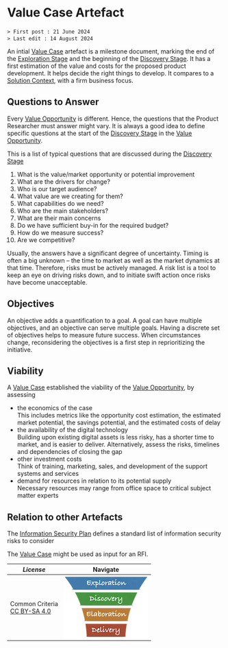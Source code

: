 # Value Case Artefact

```text
> First post : 21 June 2024
> Last edit : 14 August 2024
```

An intial [Value Case][self] artefact is a milestone document, marking the end of the [Exploration Stage](/LeanUP/Stages/exploration.md) and the beginning of the [Discovery Stage](/LeanUP/Stages/discovery.md). It has a first estimation of the value and costs for the proposed product development. It helps decide the right things to develop. It compares to a [Solution Context](https://v5.scaledagileframework.com/solution-context/), with a firm business focus.

## Questions to Answer

Every [Value Opportunity][oppo] is different. Hence, the questions that the Product Researcher must answer might vary. It is always a good idea to define specific questions at the start of the [Discovery Stage][discovery] in the [Value Opportunity][oppo].

This is a list of typical questions that are discussed during the [Discovery Stage][discovery]

1. What is the value/market opportunity or potential improvement
2. What are the drivers for change?
3. Who is our target audience?
4. What value are we creating for them?
5. What capabilities do we need?
6. Who are the main stakeholders?
7. What are their main concerns
8. Do we have sufficient buy-in for the required budget?
9. How do we measure success?
10. Are we competitive?

Usually, the answers have a significant degree of uncertainty. Timing is often a big unknown – the time to market as well as the market dynamics at that time. Therefore, risks must be actively managed. A risk list is a tool to keep an eye on driving risks down, and to initiate swift action once risks have become unacceptable.

## Objectives

An objective adds a quantification to a goal. A goal can have multiple objectives, and an objective can serve multiple goals. Having a discrete set of objectives helps to measure future success. When circumstances change, reconsidering the objectives is a first step in reprioritizing the initiative.

## Viability

A [Value Case][self] established the viability of the [Value Opportunity][oppo], by assessing

- the economics of the case<br>This includes metrics like the opportunity cost estimation, the estimated market potential, the savings potential, and the estimated costs of delay
- the availability of the digital technology<br>Building upon existing digital assets is less risky, has a shorter time to market, and is easier to deliver. Alternatively, assess the risks, timelines and dependencies of closing the gap
- other investment costs<br>Think of training, marketing, sales, and development of the support systems and services
- demand for resources in relation to its potential supply<br>Necessary resources may range from office space to critical subject matter experts

## Relation to other Artefacts

The [Information Security Plan](/LeanUP/Artefacts/sec-plan) defines a standard list of information security risks to consider

The [Value Case][self] might be used as input for an RFI.

| *License* | Navigate |
| - | - |
|Common Criteria</BR>[CC BY-SA 4.0](https://creativecommons.org/licenses/by-sa/4.0/deed.en) | [![LeanUP Logo](/LeanUP/Images/leanupLogo-s.png)](/LeanUP/Artefacts/overview.md) |

[oppo]: /LeanUP/Artefacts/val-oppo.md
[discovery]: /LeanUP/Stages/discovery.md
[self]: /LeanUP/Artefacts/val-case.md
